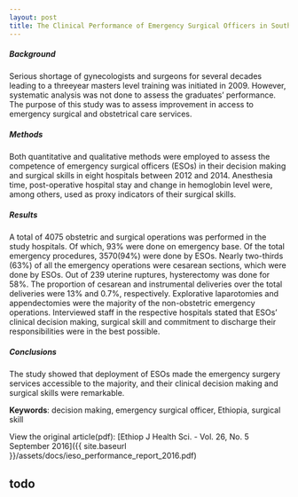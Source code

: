 ```yaml
---
layout: post
title: The Clinical Performance of Emergency Surgical Officers in Southern Ethiopia
---
```


##### Background
Serious shortage of gynecologists and surgeons for several decades leading to a threeyear
masters level training was initiated in 2009. However, systematic analysis was not done to assess the
graduates’ performance. The purpose of this study was to assess improvement in access to emergency
surgical and obstetrical care services.

##### Methods
Both quantitative and qualitative methods were employed to assess the competence of
emergency surgical officers (ESOs) in their decision making and surgical skills in eight hospitals
between 2012 and 2014. Anesthesia time, post-operative hospital stay and change in hemoglobin level
were, among others, used as proxy indicators of their surgical skills.

##### Results
A total of 4075 obstetric and surgical operations was performed in the study hospitals. Of
which, 93% were done on emergency base. Of the total emergency procedures, 3570(94%) were done by
ESOs. Nearly two-thirds (63%) of all the emergency operations were cesarean sections, which were done
by ESOs. Out of 239 uterine ruptures, hysterectomy was done for 58%. The proportion of cesarean and
instrumental deliveries over the total deliveries were 13% and 0.7%, respectively. Explorative
laparotomies and appendectomies were the majority of the non-obstetric emergency operations.
Interviewed staff in the respective hospitals stated that ESOs’ clinical decision making, surgical skill and
commitment to discharge their responsibilities were in the best possible.

##### Conclusions 
The study showed that deployment of ESOs made the emergency surgery services
accessible to the majority, and their clinical decision making and surgical skills were remarkable.

**Keywords**: decision making, emergency surgical officer, Ethiopia, surgical skill

View the original article(pdf): [Ethiop J Health Sci. - Vol. 26, No. 5 September 2016]({{ site.baseurl }}/assets/docs/ieso_performance_report_2016.pdf)

todo
- 